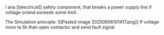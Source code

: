 I ana [[electrical]] safety component, that breaks a power supply line if voltage or/and exceeds some limit.

The Simulation principle:
![[Pasted image 20250606101417.png]]
If voltage more ta 5k than open contactor and send fault signal
